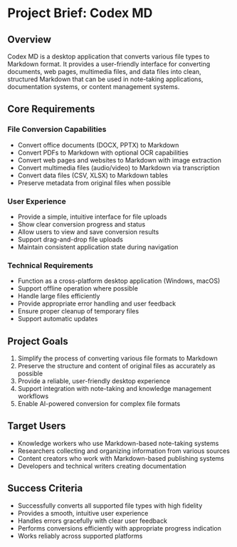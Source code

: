 # Project Brief: Codex MD

## Overview
Codex MD is a desktop application that converts various file types to Markdown format. It provides a user-friendly interface for converting documents, web pages, multimedia files, and data files into clean, structured Markdown that can be used in note-taking applications, documentation systems, or content management systems.

## Core Requirements

### File Conversion Capabilities
- Convert office documents (DOCX, PPTX) to Markdown
- Convert PDFs to Markdown with optional OCR capabilities
- Convert web pages and websites to Markdown with image extraction
- Convert multimedia files (audio/video) to Markdown via transcription
- Convert data files (CSV, XLSX) to Markdown tables
- Preserve metadata from original files when possible

### User Experience
- Provide a simple, intuitive interface for file uploads
- Show clear conversion progress and status
- Allow users to view and save conversion results
- Support drag-and-drop file uploads
- Maintain consistent application state during navigation

### Technical Requirements
- Function as a cross-platform desktop application (Windows, macOS)
- Support offline operation where possible
- Handle large files efficiently
- Provide appropriate error handling and user feedback
- Ensure proper cleanup of temporary files
- Support automatic updates

## Project Goals
1. Simplify the process of converting various file formats to Markdown
2. Preserve the structure and content of original files as accurately as possible
3. Provide a reliable, user-friendly desktop experience
4. Support integration with note-taking and knowledge management workflows
5. Enable AI-powered conversion for complex file formats

## Target Users
- Knowledge workers who use Markdown-based note-taking systems
- Researchers collecting and organizing information from various sources
- Content creators who work with Markdown-based publishing systems
- Developers and technical writers creating documentation

## Success Criteria
- Successfully converts all supported file types with high fidelity
- Provides a smooth, intuitive user experience
- Handles errors gracefully with clear user feedback
- Performs conversions efficiently with appropriate progress indication
- Works reliably across supported platforms
